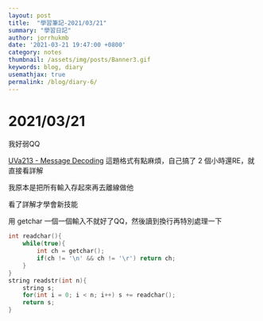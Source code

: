 ```yaml
---
layout: post
title:  "學習筆記-2021/03/21"
summary: "學習日記"
author: jorrhukmb
date: '2021-03-21 19:47:00 +0800'
category: notes
thumbnail: /assets/img/posts/Banner3.gif
keywords: blog, diary
usemathjax: true
permalink: /blog/diary-6/
---
```


# 2021/03/21

我好弱QQ

[UVa213 - Message Decoding](https://onlinejudge.org/index.php?option=onlinejudge&Itemid=8&page=show_problem&problem=149) 這題格式有點麻煩，自己搞了 2 個小時還RE，就直接看詳解

我原本是把所有輸入存起來再去離線做他

看了詳解才學會新技能



用 getchar 一個一個輸入不就好了QQ，然後讀到換行再特別處理一下

```cpp
int readchar(){
    while(true){
        int ch = getchar();
        if(ch != '\n' && ch != '\r') return ch;
    }
}
string readstr(int n){
    string s;
    for(int i = 0; i < n; i++) s += readchar();
    return s;
}
```



